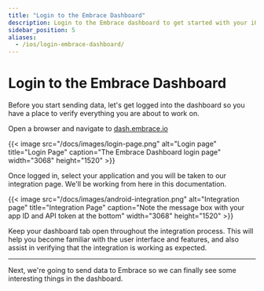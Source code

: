 ```yaml
---
title: "Login to the Embrace Dashboard"
description: Login to the Embrace dashboard to get started with your iOS integration
sidebar_position: 5
aliases:
  - /ios/login-embrace-dashboard/
---
```


# Login to the Embrace Dashboard

Before you start sending data, let's get logged into the dashboard so you have a place to verify everything you are about to work on.

Open a browser and navigate to [dash.embrace.io](https://dash.embrace.io)

{{< image src="/docs/images/login-page.png" alt="Login page" title="Login Page" caption="The Embrace Dashboard login page" width="3068" height="1520" >}}

Once logged in, select your application and you will be taken to our integration page. We'll be working from here in this documentation.

{{< image src="/docs/images/android-integration.png" alt="Integration page" title="Integration Page" caption="Note the message box with your app ID and API token at the bottom" width="3068" height="1520" >}}

Keep your dashboard tab open throughout the integration process. This will help you become familiar with the user interface and features, and also assist in verifying that the integration is working as expected.

---

Next, we're going to send data to Embrace so we can finally see some interesting things in the dashboard.
